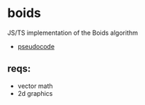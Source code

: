 # boids
JS/TS implementation of the Boids algorithm
- [pseudocode](http://www.vergenet.net/~conrad/boids/pseudocode.html)

## reqs:
- vector math
- 2d graphics
